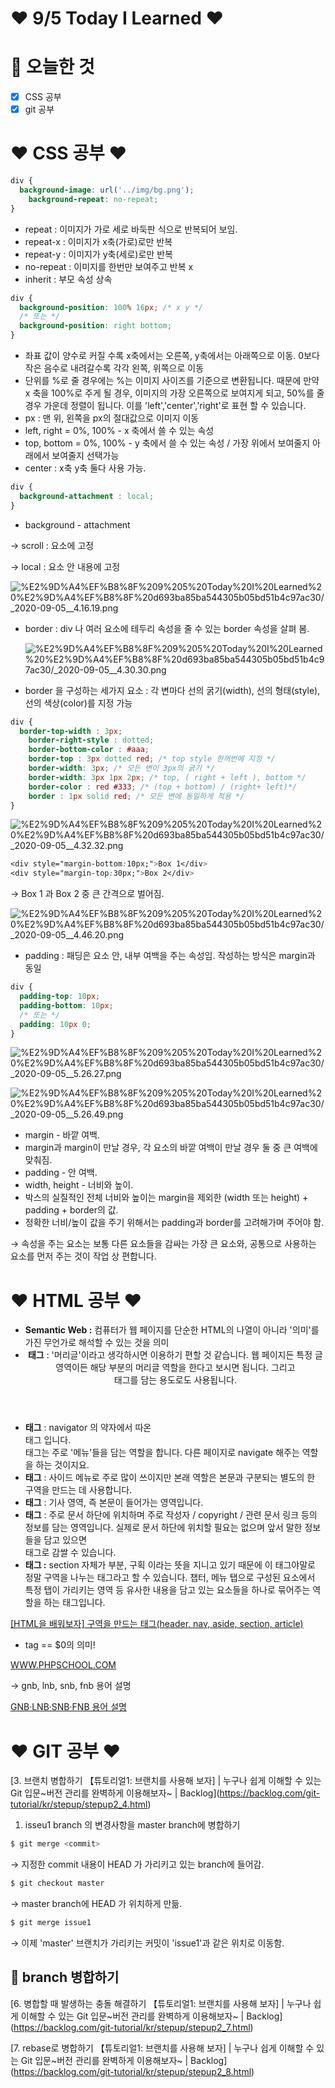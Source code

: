 # ❤️ 9/5 Today I Learned ❤️

# 🌈 오늘한 것

- [x]  CSS 공부
- [x]  git 공부

# ❤️ CSS 공부 ❤️

```css
div {
  background-image: url('../img/bg.png');
	background-repeat: no-repeat;
}
```

- repeat : 이미지가 가로 세로 바둑판 식으로 반복되어 보임.
- repeat-x : 이미지가 x축(가로)로만 반복
- repeat-y : 이미지가 y축(세로)로만 반복
- no-repeat : 이미지를 한번만 보여주고 반복 x
- inherit : 부모 속성 상속

```css
div {
  background-position: 100% 16px; /* x y */
  /* 또는 */
  background-position: right bottom;
}
```

- 좌표 값이 양수로 커질 수록 x축에서는 오른쪽, y축에서는 아래쪽으로 이동. 0보다 작은 음수로 내려갈수록 각각 왼쪽, 위쪽으로 이동
- 단위를 %로 줄 경우에는 %는 이미지 사이즈를 기준으로 변환됩니다. 때문에 만약 x 축을 100%로 주게 될 경우, 이미지의 가장 오른쪽으로 보여지게 되고, 50%를 줄 경우 가운데 정렬이 됩니다. 이를 'left','center','right'로 표현 할 수 있습니다.
- px : 맨 위, 왼쪽을 px의 절대값으로 이미지 이동
- left, right = 0%, 100% - x 축에서 쓸 수 있는 속성
- top, bottom = 0%, 100% - y 축에서 쓸 수 있는 속성 / 가장 위에서 보여줄지 아래에서 보여줄지 선택가능
- center : x축 y축 둘다 사용 가능.

```css
div {
  background-attachment : local;
}
```

- background - attachment

→ scroll : 요소에 고정 

→ local : 요소 안 내용에 고정 

![%E2%9D%A4%EF%B8%8F%209%205%20Today%20I%20Learned%20%E2%9D%A4%EF%B8%8F%20d693ba85ba544305b05bd51b4c97ac30/_2020-09-05__4.16.19.png](%E2%9D%A4%EF%B8%8F%209%205%20Today%20I%20Learned%20%E2%9D%A4%EF%B8%8F%20d693ba85ba544305b05bd51b4c97ac30/_2020-09-05__4.16.19.png)

- border : div 나 여러 요소에 테두리 속성을 줄 수 있는 border 속성을 살펴 봄.

    ![%E2%9D%A4%EF%B8%8F%209%205%20Today%20I%20Learned%20%E2%9D%A4%EF%B8%8F%20d693ba85ba544305b05bd51b4c97ac30/_2020-09-05__4.30.30.png](%E2%9D%A4%EF%B8%8F%209%205%20Today%20I%20Learned%20%E2%9D%A4%EF%B8%8F%20d693ba85ba544305b05bd51b4c97ac30/_2020-09-05__4.30.30.png)

- border 을 구성하는 세가지 요소 : 각 변마다 선의 굵기(width), 선의 형태(style), 선의 색상(color)를 지정 가능

```css
div {
  border-top-width : 3px;
	border-right-style : dotted;
	border-bottom-color : #aaa;
	border-top : 3px dotted red; /* top style 한꺼번에 지정 */
	border-width: 3px; /* 모든 변이 3px의 굵기 */
	border-width: 3px 1px 2px; /* top, ( right + left ), bottom */
	border-color : red #333; /* (top + bottom) / (right+ left)*/
	border : 1px solid red; /* 모든 변에 동일하게 적용 */
}
```

![%E2%9D%A4%EF%B8%8F%209%205%20Today%20I%20Learned%20%E2%9D%A4%EF%B8%8F%20d693ba85ba544305b05bd51b4c97ac30/_2020-09-05__4.32.32.png](%E2%9D%A4%EF%B8%8F%209%205%20Today%20I%20Learned%20%E2%9D%A4%EF%B8%8F%20d693ba85ba544305b05bd51b4c97ac30/_2020-09-05__4.32.32.png)

```css
<div style="margin-bottom:10px;">Box 1</div>
<div style="margin-top:30px;">Box 2</div>
```

→ Box 1 과 Box 2 중 큰 간격으로 벌어짐. 

![%E2%9D%A4%EF%B8%8F%209%205%20Today%20I%20Learned%20%E2%9D%A4%EF%B8%8F%20d693ba85ba544305b05bd51b4c97ac30/_2020-09-05__4.46.20.png](%E2%9D%A4%EF%B8%8F%209%205%20Today%20I%20Learned%20%E2%9D%A4%EF%B8%8F%20d693ba85ba544305b05bd51b4c97ac30/_2020-09-05__4.46.20.png)

- padding : 패딩은 요소 안, 내부 여백을 주는 속성임. 작성하는 방식은 margin과 동일

```css
div {
  padding-top: 10px;
  padding-bottom: 10px;
  /* 또는 */
  padding: 10px 0;
}
```

![%E2%9D%A4%EF%B8%8F%209%205%20Today%20I%20Learned%20%E2%9D%A4%EF%B8%8F%20d693ba85ba544305b05bd51b4c97ac30/_2020-09-05__5.26.27.png](%E2%9D%A4%EF%B8%8F%209%205%20Today%20I%20Learned%20%E2%9D%A4%EF%B8%8F%20d693ba85ba544305b05bd51b4c97ac30/_2020-09-05__5.26.27.png)

![%E2%9D%A4%EF%B8%8F%209%205%20Today%20I%20Learned%20%E2%9D%A4%EF%B8%8F%20d693ba85ba544305b05bd51b4c97ac30/_2020-09-05__5.26.49.png](%E2%9D%A4%EF%B8%8F%209%205%20Today%20I%20Learned%20%E2%9D%A4%EF%B8%8F%20d693ba85ba544305b05bd51b4c97ac30/_2020-09-05__5.26.49.png)

- margin - 바깥 여백.
- margin과 margin이 만날 경우, 각 요소의 바깥 여백이 만날 경우 둘 중 큰 여백에 맞춰짐.
- padding - 안 여백.
- width, height - 너비와 높이.
- 박스의 실질적인 전체 너비와 높이는 margin을 제외한 (width 또는 height) + padding + border의 값.
- 정확한 너비/높이 값을 주기 위해서는 padding과 border를 고려해가며 주어야 함.

→ 속성을 주는 요소는 보통 다른 요소들을 감싸는 가장 큰 요소와, 공통으로 사용하는 요소를 먼저 주는 것이 작업 상 편합니다.

# ❤️ HTML 공부 ❤️

- **Semantic Web  :** 컴퓨터가 웹 페이지를 단순한 HTML의 나열이 아니라 '의미'를 가진 무언가로 해석할 수 있는 것을 의미
- **<header> 태그** : '머리글'이라고 생각하시면 이용하기 편할 것 같습니다. 웹 페이지든 특정 글 영역이든 해당 부분의 머리글 역할을 한다고 보시면 됩니다. 그리고 <nav> 태그를 담는 용도로도 사용됩니다.
- **<nav> 태그** : navigator 의 약자에서 따온 <nav> 태그 입니다. <nav> 태그는 주로 '메뉴'들을 담는 역할을 합니다. 다른 페이지로 navigate 해주는 역할을 하는 것이지요.
- **<aside> 태그** : 사이드 메뉴로 주로 많이 쓰이지만 본래 역할은 본문과 구분되는 별도의 한 구역을 만드는 데 사용합니다.
- **<article> 태그** : 기사 영역, 즉 본문이 들어가는 영역입니다.
- **<footer> 태그** : 주로 문서 하단에 위치하며 주로 작성자 / copyright / 관련 문서 링크 등의 정보를 담는 영역입니다. 실제로 문서 하단에 위치할 필요는 없으며 앞서 말한 정보들을 담고 있으면 <footer> 태그로 감쌀 수 있습니다.
- **<section> 태그 :** section 자체가 부분, 구획 이라는 뜻을 지니고 있기 때문에 이 태그야말로 정말 구역을 나누는 태그라고 할 수 있습니다. 챕터, 메뉴 탭으로 구성된 요소에서 특정 탭이 가리키는 영역 등 유사한 내용을 담고 있는 요소들을 하나로 묶어주는 역할을 하는 태그입니다.

[[HTML을 배워보자] 구역을 만드는 태그(header, nav, aside, section, article)](https://m.blog.naver.com/PostView.nhn?blogId=tk2rush90&logNo=221212779027&proxyReferer=https:%2F%2Fwww.google.com%2F)

- tag == $0의 의미!

[WWW.PHPSCHOOL.COM](https://www.phpschool.com/gnuboard4/bbs/board.php?bo_table=tipntech&wr_id=81340)

→ gnb, lnb, snb, fnb 용어 설명 

[GNB·LNB·SNB·FNB 용어 설명](https://youngkeol.tistory.com/29)

# ❤️ GIT 공부 ❤️

[3. 브랜치 병합하기 【튜토리얼1: 브랜치를 사용해 보자] | 누구나 쉽게 이해할 수 있는 Git 입문~버전 관리를 완벽하게 이용해보자~ | Backlog](https://backlog.com/git-tutorial/kr/stepup/stepup2_4.html)

1. isseu1 branch 의 변경사항을 master branch에 병합하기

```bash
$ git merge <commit>
```

→ 지정한 commit 내용이 HEAD 가 가리키고 있는 branch에 들어감. 

```bash
$ git checkout master
```

→ master branch에 HEAD 가 위치하게 만듦. 

```bash
$ git merge issue1
```

→ 이제 'master' 브랜치가 가리키는 커밋이 'issue1'과 같은 위치로 이동함. 

## 🍒 branch 병합하기

[6. 병합할 때 발생하는 충돌 해결하기 【튜토리얼1: 브랜치를 사용해 보자] | 누구나 쉽게 이해할 수 있는 Git 입문~버전 관리를 완벽하게 이용해보자~ | Backlog](https://backlog.com/git-tutorial/kr/stepup/stepup2_7.html)

[7. rebase로 병합하기 【튜토리얼1: 브랜치를 사용해 보자] | 누구나 쉽게 이해할 수 있는 Git 입문~버전 관리를 완벽하게 이용해보자~ | Backlog](https://backlog.com/git-tutorial/kr/stepup/stepup2_8.html)